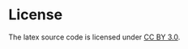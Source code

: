 # License
The latex source code is licensed under [CC BY 3.0](https://creativecommons.org/licenses/by/3.0/).
